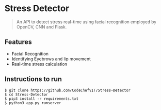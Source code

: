 

# Stress Detector 

> <Subtitle>
> An API to detect stress real-time using facial recognition employed by OpenCV, CNN and Flask.

## Features
- Facial Recognition
- Identifying Eyebrows and lip movement 
- Real-time stress calculation



## Instructions to run
```
$ git clone https://github.com/CodeChefVIT/Stress-Detector
$ cd Stress-Detector
$ pip3 install -r requirements.txt
$ python3 app.py runserver
```




